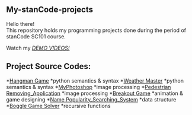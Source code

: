 ## My-stanCode-projects
Hello there!\
This repository holds my programming projects done during the period of stanCode SC101 course.

Watch my *[DEMO VIDEOS!](https://drive.google.com/drive/folders/1Gi3bn9qPW_gR0ISyGzVPLd5Bztdvd7rF?fbclid=IwAR36BW3v_bHn-Idsh-0_ROSWLwrXOzoervZId25OOzH2LX4b6FCGDfULdDg)*

## Project Source Codes:
*[Hangman Game](https://github.com/stanCode-Turing-demo/projects/blob/master/stanCode_Projects/hangman_game/hangman_ext.py)
  *python semantics & syntax
  *[Weather Master](https://github.com/stanCode-Turing-demo/projects/b1ob/master/stanCode_Projects/weather_master/weather_master.py)
  *python semantics & syntax
*[MyPhotoshop](https://drive.google.com/file/d/15njGxR2sIMNQ4ClMTGww27taTkEDm9o7/view?usp=sharing)
  *image processing
*[Pedestrian Removing_Application](https://drive.google.com/file/d/1BMOBX9Eb5QkP5gfB4GcUWVEbEOaWmAhI/view?usp=sharing)
  *image processing
*[Breakout Game](https://github.com/stanCode-Turing-demo/projects/blob/master/stanCode_Projects/break_out_game/breakout.py)
  *animation & game designing
*[Name Popularity_Searching_System](https://github.com/stanCode-Turing-demo/projects/blob/master/stanCode_Projects/name_popularity_searching_system/babygraphics.py)
  *data structure
*[Boggle Game Solver](https://github.com/stanCode-Turing-demo/projects/blob/master/stanCode_Projects/boggle_game_solver/boggle.py)
  *recursive functions
